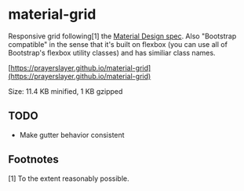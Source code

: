 # material-grid

Responsive grid following[1] the [Material Design spec](https://material.io/guidelines/layout/responsive-ui.html). Also "Bootstrap compatible" in the sense that it's built on flexbox (you can use all of Bootstrap's flexbox utility classes) and has similiar class names.

[https://prayerslayer.github.io/material-grid](https://prayerslayer.github.io/material-grid)

Size: 11.4 KB minified, 1 KB gzipped

## TODO

* Make gutter behavior consistent

## Footnotes

[1] To the extent reasonably possible.
